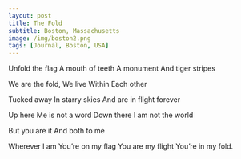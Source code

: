 ```yaml
---
layout: post
title: The Fold
subtitle: Boston, Massachusetts
image: /img/boston2.png
tags: [Journal, Boston, USA]
---
```


Unfold the flag
A mouth of teeth
A monument
And tiger stripes

We are the fold,
We live
Within
Each other

Tucked away
In starry skies
And are in flight
forever

Up here
Me is not a word
Down there
I am not the world

But you are it
And both
to me

Wherever I am
You’re on my flag
You are my flight
You’re in my fold.
